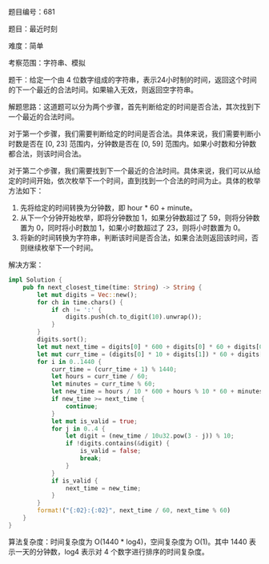 题目编号：681

题目：最近时刻

难度：简单

考察范围：字符串、模拟

题干：给定一个由 4 位数字组成的字符串，表示24小时制的时间，返回这个时间的下一个最近的合法时间。如果输入无效，则返回空字符串。

解题思路：这道题可以分为两个步骤，首先判断给定的时间是否合法，其次找到下一个最近的合法时间。

对于第一个步骤，我们需要判断给定的时间是否合法。具体来说，我们需要判断小时数是否在 [0, 23] 范围内，分钟数是否在 [0, 59] 范围内。如果小时数和分钟数都合法，则该时间合法。

对于第二个步骤，我们需要找到下一个最近的合法时间。具体来说，我们可以从给定的时间开始，依次枚举下一个时间，直到找到一个合法的时间为止。具体的枚举方法如下：

1. 先将给定的时间转换为分钟数，即 hour * 60 + minute。
2. 从下一个分钟开始枚举，即将分钟数加 1，如果分钟数超过了 59，则将分钟数置为 0，同时将小时数加 1，如果小时数超过了 23，则将小时数置为 0。
3. 将新的时间转换为字符串，判断该时间是否合法，如果合法则返回该时间，否则继续枚举下一个时间。

解决方案：

```rust
impl Solution {
    pub fn next_closest_time(time: String) -> String {
        let mut digits = Vec::new();
        for ch in time.chars() {
            if ch != ':' {
                digits.push(ch.to_digit(10).unwrap());
            }
        }
        digits.sort();
        let mut next_time = digits[0] * 600 + digits[0] * 60 + digits[0] * 10 + digits[0];
        let mut curr_time = (digits[0] * 10 + digits[1]) * 60 + digits[2] * 10 + digits[3];
        for i in 0..1440 {
            curr_time = (curr_time + 1) % 1440;
            let hours = curr_time / 60;
            let minutes = curr_time % 60;
            let new_time = hours / 10 * 600 + hours % 10 * 60 + minutes / 10 * 10 + minutes % 10;
            if new_time >= next_time {
                continue;
            }
            let mut is_valid = true;
            for j in 0..4 {
                let digit = (new_time / 10u32.pow(3 - j)) % 10;
                if !digits.contains(&digit) {
                    is_valid = false;
                    break;
                }
            }
            if is_valid {
                next_time = new_time;
            }
        }
        format!("{:02}:{:02}", next_time / 60, next_time % 60)
    }
}
```

算法复杂度：时间复杂度为 O(1440 * log4)，空间复杂度为 O(1)。其中 1440 表示一天的分钟数，log4 表示对 4 个数字进行排序的时间复杂度。